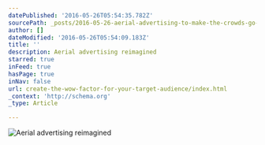 ```yaml
---
datePublished: '2016-05-26T05:54:35.782Z'
sourcePath: _posts/2016-05-26-aerial-advertising-to-make-the-crowds-go-wow.md
author: []
dateModified: '2016-05-26T05:54:09.183Z'
title: ''
description: Aerial advertising reimagined
starred: true
inFeed: true
hasPage: true
inNav: false
url: create-the-wow-factor-for-your-target-audience/index.html
_context: 'http://schema.org'
_type: Article

---
```

![Aerial advertising reimagined](https://the-grid-user-content.s3-us-west-2.amazonaws.com/4111bd20-99ae-4e79-bcba-d1a57fd1ff67.jpg)